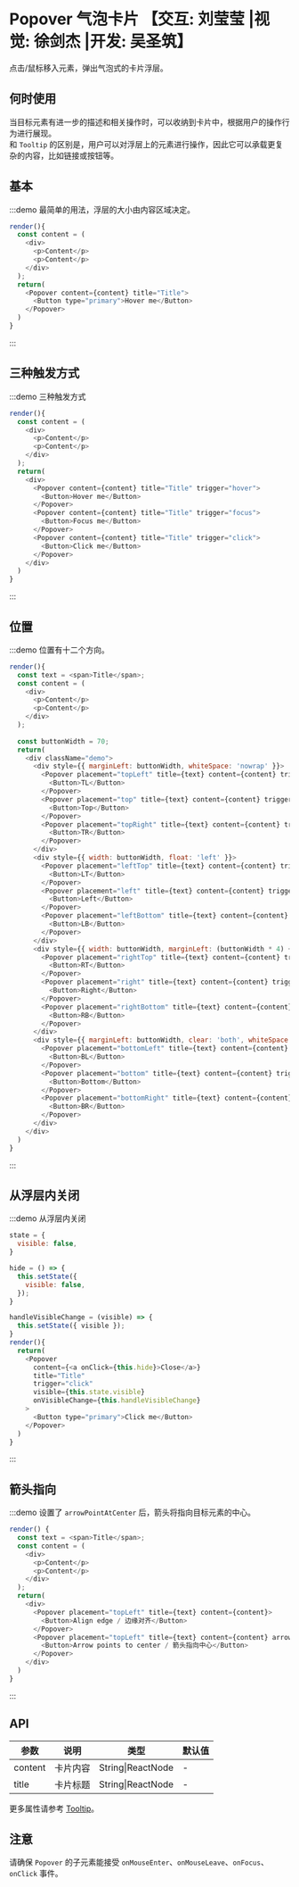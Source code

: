 # Popover 气泡卡片 【交互: 刘莹莹 |视觉: 徐剑杰 |开发: 吴圣筑】

点击/鼠标移入元素，弹出气泡式的卡片浮层。

## 何时使用

当目标元素有进一步的描述和相关操作时，可以收纳到卡片中，根据用户的操作行为进行展现。

和 `Tooltip` 的区别是，用户可以对浮层上的元素进行操作，因此它可以承载更复杂的内容，比如链接或按钮等。

## 基本

:::demo 最简单的用法，浮层的大小由内容区域决定。

```js
render(){
  const content = (
    <div>
      <p>Content</p>
      <p>Content</p>
    </div>
  );
  return(
    <Popover content={content} title="Title">
      <Button type="primary">Hover me</Button>
    </Popover>
  )
}
```
:::

<style>
p {
  margin: 0;
}
</style>

## 三种触发方式

:::demo 三种触发方式

```js
render(){
  const content = (
    <div>
      <p>Content</p>
      <p>Content</p>
    </div>
  );
  return(
    <div>
      <Popover content={content} title="Title" trigger="hover">
        <Button>Hover me</Button>
      </Popover>
      <Popover content={content} title="Title" trigger="focus">
        <Button>Focus me</Button>
      </Popover>
      <Popover content={content} title="Title" trigger="click">
        <Button>Click me</Button>
      </Popover>
    </div>
  )
}
```
:::

## 位置

:::demo 位置有十二个方向。

```js
render(){
  const text = <span>Title</span>;
  const content = (
    <div>
      <p>Content</p>
      <p>Content</p>
    </div>
  );
  
  const buttonWidth = 70;
  return(
    <div className="demo">
      <div style={{ marginLeft: buttonWidth, whiteSpace: 'nowrap' }}>
        <Popover placement="topLeft" title={text} content={content} trigger="click">
          <Button>TL</Button>
        </Popover>
        <Popover placement="top" title={text} content={content} trigger="click">
          <Button>Top</Button>
        </Popover>
        <Popover placement="topRight" title={text} content={content} trigger="click">
          <Button>TR</Button>
        </Popover>
      </div>
      <div style={{ width: buttonWidth, float: 'left' }}>
        <Popover placement="leftTop" title={text} content={content} trigger="click">
          <Button>LT</Button>
        </Popover>
        <Popover placement="left" title={text} content={content} trigger="click">
          <Button>Left</Button>
        </Popover>
        <Popover placement="leftBottom" title={text} content={content} trigger="click">
          <Button>LB</Button>
        </Popover>
      </div>
      <div style={{ width: buttonWidth, marginLeft: (buttonWidth * 4) + 24 }}>
        <Popover placement="rightTop" title={text} content={content} trigger="click">
          <Button>RT</Button>
        </Popover>
        <Popover placement="right" title={text} content={content} trigger="click">
          <Button>Right</Button>
        </Popover>
        <Popover placement="rightBottom" title={text} content={content} trigger="click">
          <Button>RB</Button>
        </Popover>
      </div>
      <div style={{ marginLeft: buttonWidth, clear: 'both', whiteSpace: 'nowrap' }}>
        <Popover placement="bottomLeft" title={text} content={content} trigger="click">
          <Button>BL</Button>
        </Popover>
        <Popover placement="bottom" title={text} content={content} trigger="click">
          <Button>Bottom</Button>
        </Popover>
        <Popover placement="bottomRight" title={text} content={content} trigger="click">
          <Button>BR</Button>
        </Popover>
      </div>
    </div>
  )
}
```
:::

<style>
.demo-block .demo {
  overflow: auto;
}
.demo-block .fishd-btn {
  margin-right: 8px;
  margin-bottom: 8px;
}
.demo-block .demo .fishd-btn {
  width: 70px;
  text-align: center;
  padding: 0;
}
</style>

## 从浮层内关闭

:::demo 从浮层内关闭

```js
state = {
  visible: false,
}

hide = () => {
  this.setState({
    visible: false,
  });
}

handleVisibleChange = (visible) => {
  this.setState({ visible });
}
render(){
  return(
    <Popover
      content={<a onClick={this.hide}>Close</a>}
      title="Title"
      trigger="click"
      visible={this.state.visible}
      onVisibleChange={this.handleVisibleChange}
    >
      <Button type="primary">Click me</Button>
    </Popover>
  )
}
```
:::

## 箭头指向

:::demo 设置了 `arrowPointAtCenter` 后，箭头将指向目标元素的中心。

```js
render() {
  const text = <span>Title</span>;
  const content = (
    <div>
      <p>Content</p>
      <p>Content</p>
    </div>
  );
  return(
    <div>
      <Popover placement="topLeft" title={text} content={content}>
        <Button>Align edge / 边缘对齐</Button>
      </Popover>
      <Popover placement="topLeft" title={text} content={content} arrowPointAtCenter>
        <Button>Arrow points to center / 箭头指向中心</Button>
      </Popover>
    </div>
  )
}
```
:::

## API

| 参数 | 说明 | 类型 | 默认值 |
| --- | --- | --- | --- |
| content | 卡片内容 | String\|ReactNode | - |
| title | 卡片标题 | String\|ReactNode | - |

更多属性请参考 [Tooltip](https://nsfi.github.io/ppfish-components/#/components/tooltip)。

## 注意

请确保 `Popover` 的子元素能接受 `onMouseEnter`、`onMouseLeave`、`onFocus`、`onClick` 事件。

